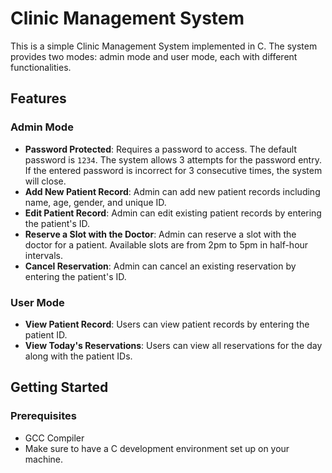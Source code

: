 # Clinic Management System

This is a simple Clinic Management System implemented in C. The system provides two modes: admin mode and user mode, each with different functionalities.

## Features

### Admin Mode
- **Password Protected**: Requires a password to access. The default password is `1234`. The system allows 3 attempts for the password entry. If the entered password is incorrect for 3 consecutive times, the system will close.
- **Add New Patient Record**: Admin can add new patient records including name, age, gender, and unique ID.
- **Edit Patient Record**: Admin can edit existing patient records by entering the patient's ID.
- **Reserve a Slot with the Doctor**: Admin can reserve a slot with the doctor for a patient. Available slots are from 2pm to 5pm in half-hour intervals.
- **Cancel Reservation**: Admin can cancel an existing reservation by entering the patient's ID.

### User Mode
- **View Patient Record**: Users can view patient records by entering the patient ID.
- **View Today's Reservations**: Users can view all reservations for the day along with the patient IDs.

## Getting Started

### Prerequisites
- GCC Compiler
- Make sure to have a C development environment set up on your machine.



